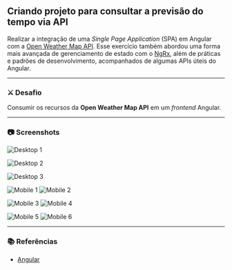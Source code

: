 ## Criando projeto para consultar a previsão do tempo via API

Realizar a integração de uma *Single Page Application* (SPA) em Angular com a [Open Weather Map API][openweather-api]. Esse exercício também abordou uma forma mais avançada de gerenciamento de estado com o [NgRx][ngrx-ref], além de práticas e padrões de desenvolvimento, acompanhados de algumas APIs úteis do Angular.



---

### ⚔ Desafio

Consumir os recursos da **Open Weather Map API** em um *frontend* Angular.

---

### 📷 Screenshots

![Desktop 1](docs/desktop-1.png)

![Desktop 2](docs/desktop-2.png)

![Desktop 3](docs/desktop-3.png)

![Mobile 1](docs/mobile-1.png)
![Mobile 2](docs/mobile-2.png)

![Mobile 3](docs/mobile-3.png)
![Mobile 4](docs/mobile-4.png)

![Mobile 5](docs/mobile-5.png)
![Mobile 6](docs/mobile-6.png)

---

### 📚 Referências

- [Angular][angular-ref]

[openweather-api]:https://openweathermap.org/
[ngrx-ref]:https://ngrx.io/
[angular-frontend-app]:https://leonardosposina.github.io/dio-weather-app
[angular-ref]:https://angular.io/docs
